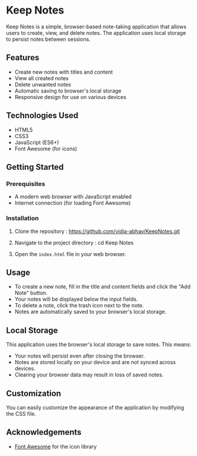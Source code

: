 # Keep Notes

Keep Notes is a simple, browser-based note-taking application that allows users to create, view, and delete notes. The application uses local storage to persist notes between sessions.

## Features

- Create new notes with titles and content
- View all created notes
- Delete unwanted notes
- Automatic saving to browser's local storage
- Responsive design for use on various devices

## Technologies Used

- HTML5
- CSS3
- JavaScript (ES6+)
- Font Awesome (for icons)

## Getting Started

### Prerequisites

- A modern web browser with JavaScript enabled
- Internet connection (for loading Font Awesome)

### Installation

1. Clone the repository : https://github.com/vidja-abhay/KeepNotes.git

2. Navigate to the project directory : cd Keep Notes

3. Open the `index.html` file in your web browser.

## Usage

- To create a new note, fill in the title and content fields and click the "Add Note" button.
- Your notes will be displayed below the input fields.
- To delete a note, click the trash icon next to the note.
- Notes are automatically saved to your browser's local storage.

## Local Storage

This application uses the browser's local storage to save notes. This means:
- Your notes will persist even after closing the browser.
- Notes are stored locally on your device and are not synced across devices.
- Clearing your browser data may result in loss of saved notes.

## Customization

You can easily customize the appearance of the application by modifying the CSS file.


## Acknowledgements

- [Font Awesome](https://fontawesome.com) for the icon library
